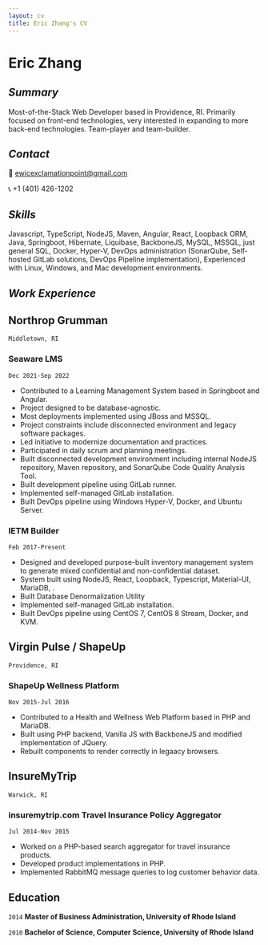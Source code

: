 ```yaml
---
layout: cv
title: Eric Zhang's CV
---
```

# Eric Zhang

## *Summary*

Most-of-the-Stack Web Developer based in Providence, RI. Primarily focused on front-end technologies, very interested in expanding to more back-end technologies. Team-player and team-builder.

## *Contact*

📧 ewicexclamationpoint@gmail.com

📞 +1 (401) 426-1202

## *Skills*

Javascript, TypeScript, NodeJS, Maven, Angular, React, Loopback ORM, Java, Springboot, Hibernate, Liquibase, BackboneJS, MySQL, MSSQL, just general SQL, Docker, Hyper-V, DevOps administration (SonarQube, Self-hosted GitLab solutions, DevOps Pipeline implementation), Experienced with Linux, Windows, and Mac development environments.

## *Work Experience*

## Northrop Grumman

`Middletown, RI`

### Seaware LMS

`Dec 2021-Sep 2022`

- Contributed to a Learning Management System based in Springboot and Angular.
- Project designed to be database-agnostic.
- Most deployments implemented using JBoss and MSSQL.
- Project constraints include disconnected environment and legacy software packages.
- Led initiative to modernize documentation and practices.
- Participated in daily scrum and planning meetings.
- Built disconnected development environment including internal NodeJS repository, Maven repository, and SonarQube Code Quality Analysis Tool.
- Built development pipeline using GitLab runner.
- Implemented self-managed GitLab installation.
- Built DevOps pipeline using Windows Hyper-V, Docker, and Ubuntu Server.

### IETM Builder

`Feb 2017-Present`

- Designed and developed purpose-built inventory management system to generate mixed confidential and non-confidential dataset.
- System built using NodeJS, React, Loopback, Typescript, Material-UI, MariaDB, .
- Built Database Denormalization Utility
- Implemented self-managed GitLab installation.
- Built DevOps pipeline using CentOS 7, CentOS 8 Stream, Docker, and KVM.

## Virgin Pulse / ShapeUp

`Providence, RI`

### ShapeUp Wellness Platform

`Nov 2015-Jul 2016`

- Contributed to a Health and Wellness Web Platform based in PHP and MariaDB.
- Built using PHP backend, Vanilla JS with BackboneJS and modified implementation of JQuery.
- Rebuilt components to render correctly in legaacy browsers.

<!-- Worked on a PHP-based health and wellness application. Built products in PHP with some JS components. Environment primarily consisted of Jquery and Backbone. Re-designed components to render correctly in legacy browsers such as IE. -->

## InsureMyTrip

`Warwick, RI`

### insuremytrip.com Travel Insurance Policy Aggregator

`Jul 2014-Nov 2015`

- Worked on a PHP-based search aggregator for travel insurance products.
- Developed product implementations in PHP. 
- Implemented RabbitMQ message queries to log customer behavior data.

## Education

`2014`
__Master of Business Administration, University of Rhode Island__

`2010`
__Bachelor of Science, Computer Science, University of Rhode Island__
